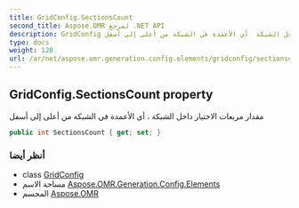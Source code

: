 ```yaml
---
title: GridConfig.SectionsCount
second_title: Aspose.OMR لمرجع .NET API
description: GridConfig ملكية. مقدار مربعات الاختيار داخل الشبكة  أي الأعمدة في الشبكة من أعلى إلى أسفل
type: docs
weight: 120
url: /ar/net/aspose.omr.generation.config.elements/gridconfig/sectionscount/
---
```

## GridConfig.SectionsCount property

مقدار مربعات الاختيار داخل الشبكة ، أي الأعمدة في الشبكة من أعلى إلى أسفل

```csharp
public int SectionsCount { get; set; }
```

### أنظر أيضا

* class [GridConfig](../)
* مساحة الاسم [Aspose.OMR.Generation.Config.Elements](../../gridconfig/)
* المجسم [Aspose.OMR](../../../)


